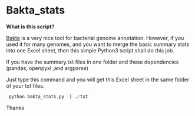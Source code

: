 # Bakta_stats

**What is this script?**

[Bakta](https://github.com/oschwengers/bakta) is a very nice tool for bacterial genome annotation. However, if you used it for many genomes, and you want to merge the basic summary stats  into one Excel sheet, then this simple Python3 script shall do this job.

If you have the summary.txt files in one folder and these dependencies (pandas, openpyxl ,and argparse)

Just type this command and you will get this Excel sheet in the same folder of your txt files.

```python
 python bakta_stats.py -i ./txt
```

Thanks
